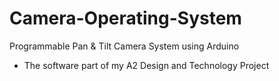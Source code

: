 # Camera-Operating-System
Programmable Pan &amp; Tilt Camera System using Arduino

- The software part of my A2 Design and Technology Project
